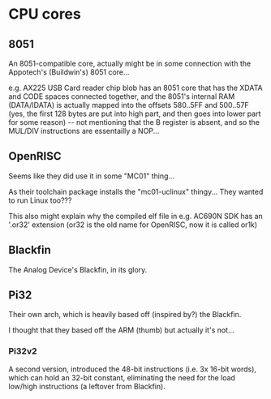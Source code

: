 # CPU cores

## 8051

An 8051-compatible core, actually might be in some connection with
the Appotech's (Buildwin's) 8051 core...

e.g. AX225 USB Card reader chip blob has an 8051 core that has the XDATA and CODE spaces
connected together, and the 8051's internal RAM (DATA/IDATA) is actually mapped into the
offsets 580..5FF and 500..57F (yes, the first 128 bytes are put into high part, and then goes into lower part for some reason)
-- not mentioning that the B register is absent, and so the MUL/DIV instructions are essentailly a NOP...

## OpenRISC

Seems like they did use it in some "MC01" thing...

As their toolchain package installs the "mc01-uclinux" thingy...
They wanted to run Linux too???

This also might explain why the compiled elf file in e.g. AC690N SDK has an '.or32' extension (or32 is the old name for OpenRISC, now it is called or1k)

## Blackfin

The Analog Device's Blackfin, in its glory.

## Pi32

Their own arch, which is heavily based off (inspired by?) the Blackfin.

I thought that they based off the ARM (thumb) but actually it's not...

### Pi32v2

A second version, introduced the 48-bit instructions (i.e. 3x 16-bit words), which can hold
an 32-bit constant, eliminating the need for the load low/high instructions (a leftover from Blackfin).
